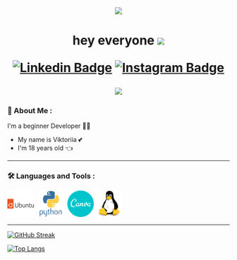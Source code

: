 
<div id="header" align="center">
    <img src="https://media.tenor.com/_DOBjnGspYAAAAAM/code-coding.gif" width="100"/>
</div>
<div id=body>
  <div align="center">
    <h1>
        hey everyone
        <img src="https://www.emojiall.com/images/240/telegram/1f389.gif" width="20px"/>

[![Linkedin Badge](https://img.shields.io/badge/-Linkedin-blue?style=flat&logo=Linkedin&logoColor=white)](https://www.linkedin.com/in/viktoriiaosadcha-6b18542b5/?trk=public_profile-settings_edit-profile-content)
[![Instagram Badge](https://img.shields.io/badge/-Instagram-red?style=flat&logo=Instagram&logoColor=white)](https://www.instagram.com/osadcha.vikosa?igsh=MTMya3lqbGVnaTFtNw%3D%3D&utm_source=qr)


</h1>




  <img src="gif/viki.gif" width="200" />


  </div>
  <div id="About me">
  
  ### :anger: About Me :

  I'm a beginner Developer :woman_technologist:
  
  - My name is Viktoriia :two_hearts:
  - I'm 18 years old :point_left:

---
  
  </div>
  <div id="tools">
    
  ### :hammer_and_wrench: Languages and Tools :

  <div>
      <img src="https://github.com/devicons/devicon/blob/master/icons/ubuntu/ubuntu-original-wordmark.svg" title="Ubuntu" alt="Ubuntu" width="60" height="60"/>&nbsp;
      <img src="https://github.com/devicons/devicon/blob/master/icons/python/python-original-wordmark.svg" title="Python" alt="Python" width="60" height="60"/>&nbsp;
      <img src="https://github.com/devicons/devicon/blob/master/icons/canva/canva-original.svg" title="Canva" **alt="Canva" width="60" height="60"/>
       <img src="https://github.com/devicons/devicon/blob/master/icons/linux/linux-original.svg" title="Linux" **alt="Linux" width="60" height="60"/>
       

  ---
    
  <div id="info">
  
  [![GitHub Streak](http://github-readme-streak-stats.herokuapp.com?user=Vikosaa&theme=dark&background=000000)](https://git.io/streak-stats)

  [![Top Langs](https://github-readme-stats.vercel.app/api/top-langs/?username=Vikosaa&layout=compact&theme=vision-friendly-dark)](https://github.com/anuraghazra/github-readme-stats) 
  </div>
</div>
